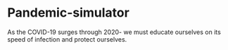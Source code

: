 # Pandemic-simulator
As the COVID-19 surges through 2020- we must educate ourselves on its speed of infection and protect ourselves. 
